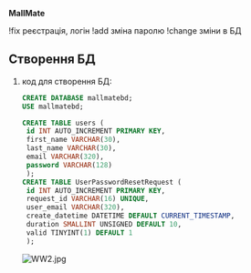 **MallMate**

!fix реєстрація, логін
!add зміна паролю
!change зміни в БД

## Створення БД

1. код для створення БД:

   ```sql
   CREATE DATABASE mallmatebd;
   USE mallmatebd;

   CREATE TABLE users (
    id INT AUTO_INCREMENT PRIMARY KEY,
    first_name VARCHAR(30),
    last_name VARCHAR(30),
    email VARCHAR(320),
    password VARCHAR(128)
    );
   CREATE TABLE UserPasswordResetRequest (
    id INT AUTO_INCREMENT PRIMARY KEY,
    request_id VARCHAR(16) UNIQUE,
    user_email VARCHAR(320),
    create_datetime DATETIME DEFAULT CURRENT_TIMESTAMP,
    duration SMALLINT UNSIGNED DEFAULT 10,
    valid TINYINT(1) DEFAULT 1
    );
   ```
   ![WW2.jpg](..%2F..%2F..%2FDownloads%2FWW2.jpg)
